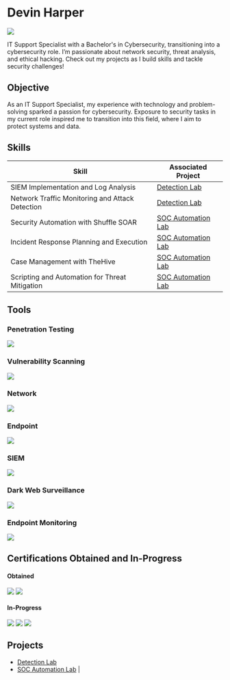 # Devin Harper
<a href="https://www.linkedin.com/in/devinharper16/"><img src="https://img.shields.io/badge/-LinkedIn-0072b1?&style=for-the-badge&logo=linkedin&logoColor=white" /></a>

IT Support Specialist with a Bachelor's in Cybersecurity, transitioning into a cybersecurity role. I’m passionate about network security, threat analysis, and ethical hacking. Check out my projects as I build skills and tackle security challenges! 

## Objective

As an IT Support Specialist, my experience with technology and problem-solving sparked a passion for cybersecurity. Exposure to security tasks in my current role inspired me to transition into this field, where I aim to protect systems and data.

## Skills

| Skill                                         | Associated Project         |
|-----------------------------------------------|----------------------------|
| SIEM Implementation and Log Analysis          | <a href="https://github.com/devharper21/Detection-Lab/tree/main"> Detection Lab</a> |
| Network Traffic Monitoring and Attack Detection | <a href="https://github.com/devharper21/Detection-Lab/tree/main"> Detection Lab</a> |
| Security Automation with Shuffle SOAR         | <a href="https://github.com/devharper21/SOC-Automation/tree/main"> SOC Automation Lab</a> |
| Incident Response Planning and Execution      | <a href="https://github.com/devharper21/SOC-Automation/tree/main"> SOC Automation Lab</a> |
| Case Management with TheHive                  | <a href="https://github.com/devharper21/SOC-Automation/tree/main"> SOC Automation Lab</a> |
| Scripting and Automation for Threat Mitigation | <a href="https://github.com/devharper21/SOC-Automation/tree/main"> SOC Automation Lab</a> |

## Tools

### Penetration Testing
<div>
    <img src="https://img.shields.io/badge/-vPenTest-FF0000?&style=for-the-badge&logo=vPenTest&logoColor=white" />
</div>

### Vulnerability Scanning
<div>
    <img src="https://img.shields.io/badge/-VulScan-008080?&style=for-the-badge&logo=VulScan&logoColor=white" />
</div>

### Network
<div>
    <img src="https://img.shields.io/badge/-Cisco%20Meraki-008C47?&style=for-the-badge&logo=Cisco&logoColor=white" />
</div>

### Endpoint
<div>
    <img src="https://img.shields.io/badge/-Kaseya%20VSA%20X-0056A4?&style=for-the-badge&logo=Kaseya&logoColor=white" />
</div>

### SIEM
<div>
    <img src="https://img.shields.io/badge/-Splunk-000000?&style=for-the-badge&logo=Splunk&logoColor=white" />
</div>

### Dark Web Surveillance
<div>
    <img src="https://img.shields.io/badge/-Dark%20Web%20ID-800080?&style=for-the-badge&logo=Kaseya&logoColor=white" />
</div>

### Endpoint Monitoring
<div>
    <img src="https://img.shields.io/badge/-Datto%20EDR-00509E?&style=for-the-badge&logo=Datto&logoColor=white" />
</div>

## Certifications Obtained and In-Progress
#### Obtained 
<div> 
<img src="https://img.shields.io/badge/-Certified%20Administrator%20in%20Kaseya%20VSA%20X-0056A4?&style=for-the-badge&logo=Kaseya&logoColor=white" />
<img src="https://img.shields.io/badge/-Kaseya%20Certified%20Administrator%20in%20IT%20Glue-800080?&style=for-the-badge&logo=Kaseya&logoColor=white" />
</div>    

#### In-Progress 
<div>
<img src="https://img.shields.io/badge/-Security%2B-FF0000?&style=for-the-badge&logo=CompTIA&logoColor=white" />
<img src="https://img.shields.io/badge/-Network%2B-007ACC?&style=for-the-badge&logo=CompTIA&logoColor=white" />
<img src="https://img.shields.io/badge/-A%2B-4D4D4D?&style=for-the-badge&logo=CompTIA&logoColor=white" />
</div>

## Projects
- <a href="https://github.com/devharper21/Detection-Lab/tree/main">Detection Lab</a>
- <a href="https://github.com/devharper21/SOC-Automation/tree/main"> SOC Automation Lab</a> |

